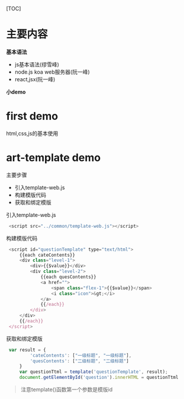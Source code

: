 [TOC]
# 主要内容
**基本语法**
* js基本语法(缪雪峰)
* node.js koa web服务器(阮一峰)
* react,jsx(阮一峰)

**小demo**

# first demo
html,css,js的基本使用
# art-template demo
主要步骤
* 引入template-web.js
* 构建模版代码
* 获取和绑定模版

引入template-web.js

```javascript
 <script src="../common/template-web.js"></script>
```

构建模版代码

```javascript
 <script id="questionTemplate" type="text/html">
     {{each cateContents}}
     <div class="level-1">
         <div>{{$value}}</div>
         <div class="level-2">
             {{each quesContents}}
             <a href="">
                 <span class="flex-1">{{$value}}</span>
                 <i class="icon">&gt;</i>
             </a>
             {{/each}}
         </div>
     </div>
     {{/each}}
 </script>
```

获取和绑定模版

```javascript
 var result = {
         'cateContents': ["一级标题", "一级标题"],
         'quesContents': ["二级标题", "二级标题"]
     }
     var questionTtml = template('questionTemplate', result);
     document.getElementById('question').innerHTML = questionTtml
```

> 注意template()函数第一个参数是模版id